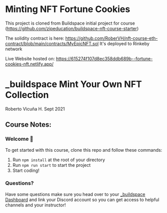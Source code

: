 # Minting NFT Fortune Cookies

This project is cloned from Buildspace initial project for course (https://github.com/zipeducation/buildspace-nft-course-starter)

The solidity contract is here: https://github.com/RoberVH/nft-course-eth-contract/blob/main/contracts/MyEpicNFT.sol
It's deployed to Rinkeby network

Live Website hosted on: https://615274f107d8ec358ddb689b--fortune-cookies-nft.netlify.app/

# _buildspace Mint Your Own NFT Collection

Roberto Vicuña H.
Sept 2021

## Course Notes:

### **Welcome 👋**
To get started with this course, clone this repo and follow these commands:

1. Run `npm install` at the root of your directory
2. Run `npm run start` to start the project
3. Start coding!

### **Questions?**
Have some questions make sure you head over to your [_buildspace Dashboard](https://app.buildspace.so/courses/CO961ddb5f-f428-4608-9949-a9a2f461eb3f) and link your Discord account so you can get access to helpful channels and your instructor!